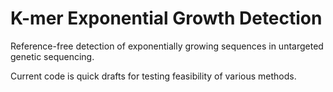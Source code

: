 # K-mer Exponential Growth Detection

Reference-free detection of exponentially growing sequences in untargeted
genetic sequencing.

Current code is quick drafts for testing feasibility of various methods.

